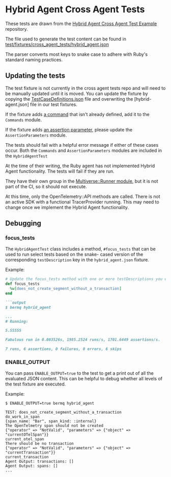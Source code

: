 # Hybrid Agent Cross Agent Tests

These tests are drawn from the [Hybrid Agent Cross Agent Test Example][example] repository.

The file used to generate the test content can be found in [test/fixtures/cross_agent_tests/hybrid_agent.json][fixture]

The parser converts most keys to snake case to adhere with Ruby's standard naming practices.

## Updating the tests

The test fixture is not currently in the cross agent tests repo and will need to be manually updated until it is moved.
You can update the fixture by copying the [TestCaseDefinitions.json][test-cases] file and overwriting the
[hybrid-agent.json] file in our test fixtures.

If the fixture adds [a command][example-commands] that isn't already defined, add it to the `Commands` module.

If the fixture adds [an assertion parameter][example-rules], please update the `AssertionParameters` module.

The tests should fail with a helpful error message if either of these cases occur. Both the `Commands` and
`AssertionParameters` modules are included in the `HybridAgentTest`

At the time of their writing, the Ruby agent has not implemented Hybrid Agent functionality. The tests will fail if they
are run.

They have their own group in the [Multiverse::Runner module][runner], but it is not part of the CI, so it should not
execute.

At this time, only the OpenTelemetry::API methods are called. There is not an active SDK with a functional
TracerProvider running. This may need to change once we implement the Hybrid Agent functionality.

## Debugging

### focus_tests

The `HybridAgentTest` class includes a method, `#focus_tests` that can be used to run select tests based on the snake-
cased version of the corresponding `testDescription` key in the `hybrid_agent.json` fixture.

Example:
```ruby
# Update the focus_tests method with one or more testDescriptions you want to run
def focus_tests
  %w[does_not_create_segment_without_a_transaction]
end

```output
$ bermq hybrid_agent

...
# Running:

S.SSSSS

Fabulous run in 0.003526s, 1985.2524 runs/s, 1701.6449 assertions/s.

7 runs, 6 assertions, 0 failures, 0 errors, 6 skips
```

### ENABLE_OUTPUT

You can pass `ENABLE_OUTPUT=true` to the test to get a print out of all the evaluated JSON content. This can be helpful
to debug whether all levels of the test fixture are executed.

Example:
```shell
$ ENABLE_OUTPUT=true bermq hybrid_agent

TEST: does_not_create_segment_without_a_transaction
do_work_in_span
{span_name: "Bar", span_kind: :internal}
The OpenTelmetry span should not be created
{"operator" => "NotValid", "parameters" => {"object" => "currentOTelSpan"}}
current_otel_span
There should be no transaction
{"operator" => "NotValid", "parameters" => {"object" => "currentTransaction"}}
current_transaction
Agent Output: transactions: []
Agent Output: spans: []
...
```

[example]: https://github.com/nrcventura/HybridAgentCrossAgentTestExample
[example-commands]: https://github.com/nrcventura/HybridAgentCrossAgentTestExample/blob/main/README.md#commands
[example-rules]: https://github.com/nrcventura/HybridAgentCrossAgentTestExample/blob/main/README.md#rules
[test-cases]: https://github.com/nrcventura/HybridAgentCrossAgentTestExample/blob/main/TestCaseDefinitions.json
[fixture]: ../../../fixtures/cross_agent_tests/hybrid_agent.json
[runner]: ../../lib/multiverse/runner.rb

